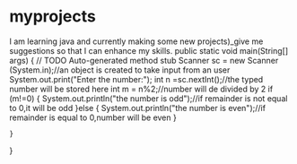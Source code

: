 # myprojects
I am learning java and currently making some new projects)_give me suggestions so that I can enhance my skills.
public static void main(String[] args) {
		// TODO Auto-generated method stub
		Scanner sc = new Scanner (System.in);//an object is created to take input from an user
		System.out.print("Enter the number:");
		int n =sc.nextInt();//the typed number will be stored here
		int m = n%2;//number will de divided by 2
		if (m!=0) {
			System.out.println("the number is odd");//if remainder is not equal to 0,it will be odd 
		}else {
			System.out.println("the number is even");//if remainder is equal to 0,number will be even
		}

	}

}
